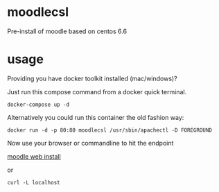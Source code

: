 # moodlecsl

Pre-install of moodle based on centos 6.6

# usage

Providing you have docker toolkit installed (mac/windows)? 

Just run this compose command from a docker quick terminal.

```
docker-compose up -d
```

Alternatively you could run this container the old fashion way:

```
docker run -d -p 80:80 moodlecsl /usr/sbin/apachectl -D FOREGROUND
```

Now use your browser or commandline to hit the endpoint

[moodle web install](http://localhost)

or

```
curl -L localhost
```
